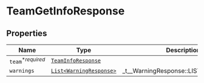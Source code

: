 

# TeamGetInfoResponse



## Properties

| Name | Type | Description | Notes |
|------------ | ------------- | ------------- | -------------|
| `team`<sup>*_required_</sup> | [```TeamInfoResponse```](TeamInfoResponse.md) |    |  |
| `warnings` | [```List<WarningResponse>```](WarningResponse.md) |  _t__WarningResponse::LIST_DESCRIPTION  |  |



